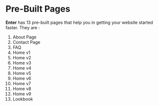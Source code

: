 # Pre-Built Pages

**Enter** has 13 pre-built pages that help you in getting your website started faster. They are :

1. About Page
2. Contact Page
4. FAQ
5. Home v1
6. Home v2
7. Home v3
8. Home v4
9. Home v5
10. Home v6
11. Home v7
12. Home v8
13. Home v9
14. Lookbook







